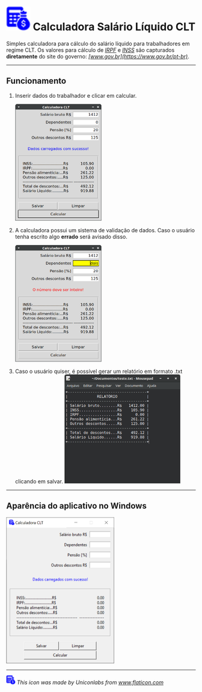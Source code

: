 # <img src="./code/images/icon_32x32.png" title="icon 32x32" alt="icon 32x32" style="zoom:200%;"> Calculadora Salário Líquido CLT

Simples calculadora para cálculo do salário líquido para trabalhadores em regime CLT.
Os valores para cálculo  de *[IRPF](https://www.gov.br/receitafederal/pt-br/assuntos/meu-imposto-de-renda/tabelas/2024)* e *[INSS](https://www.gov.br/inss/pt-br/direitos-e-deveres/inscricao-e-contribuicao/tabela-de-contribuicao-mensal)* são capturados **diretamente** do site do governo: *[www.gov.br](https://www.gov.br/pt-br)*.

 ---

## Funcionamento

1. Inserir dados do trabalhador e clicar em calcular.
   
   <img src="./code/images/image_01.png" title="type data" alt="image 01" style="zoom:60%;">

2. A calculadora possui um sistema de validação de dados. Caso o usuário tenha escrito algo **errado** será avisado disso.
   
   <img src="./code/images/image_02.png" title="type validation" alt="image 02" style="zoom:60%;">

3. Caso o usuário quiser, é possível gerar um relatório em formato .txt clicando em salvar.
   <img src="./code/images/image_03.png" title="report" alt="image 03" style="zoom:60%;"> 

---

## Aparência do aplicativo no Windows

<img src="./code/images/image_04.png" title="appearance on Windows" alt="image 04" style="zoom:50%;">

---

<img src="./code/images/icon_16x16.png" title="icon 16x16" alt="icon 16x16" style="zoom:150%;"> *This icon was made by Uniconlabs from www.flaticon.com*
